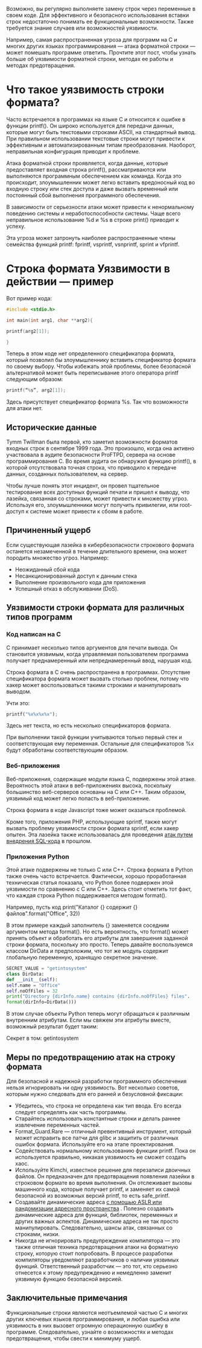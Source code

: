 

Возможно, вы регулярно выполняете замену строк через переменные в своем коде. Для эффективного и безопасного использования вставки строк недостаточно понимать ее функциональные возможности. Также требуется знание случаев или возможностей уязвимости.

Например, самая распространенная угроза для программ на C и многих других языках программирования — атака форматной строки — может помешать программе ответить. Прочтите этот пост, чтобы узнать больше об уязвимости форматной строки, методах ее работы и методах предотвращения.

# Что такое уязвимость строки формата?  

Часто встречается в программах на языке C и относится к ошибке в функции printf(). Он широко используется для передачи данных, которые могут быть текстовыми строками ASCII, на стандартный вывод. При правильном использовании текстовые строки могут привести к эффективным и автоматизированным типам преобразования. Наоборот, неправильная конфигурация приводит к проблеме.

Атака форматной строки проявляется, когда данные, которые предоставляет входная строка printf(), рассматриваются или выполняются программным обеспечением как команда. Когда это происходит, злоумышленник может легко вставить вредоносный код во входную строку или стек доступа и даже вызвать временный или постоянный сбой выполнения программного обеспечения.

В зависимости от серьезности атаки может привести к ненормальному поведению системы и неработоспособности системы. Чаще всего неправильное использование %d и %s в строке print() приводит к успеху.

Эта угроза может затронуть наиболее распространенные члены семейства функций printf: fprintf, vsprintf, vsnprintf, sprint и vfprintf.

# Строка формата Уязвимости в действии — пример

Вот пример кода:

```c
#include <stdio.h>

int main(int arg1, char **arg2){

printf(arg2[1]);

}
```

Теперь в этом коде нет определенного спецификатора формата, который позволил бы злоумышленнику вставить спецификатор формата по своему выбору. Чтобы избежать этой проблемы, более безопасной альтернативой может быть переписывание этого оператора printf следующим образом:

```c
printf(“%s”, arg2[1]);
```

Здесь присутствует спецификатор формата %s. Так что возможности для атаки нет.

## Исторические данные

Tymm Twillman была первой, кто заметил возможности форматов входных строк в сентябре 1999 года. Это произошло, когда она активно участвовала в аудите безопасности ProFTPD, сервера на основе программирования C. Во время аудита он обнаружил функцию printf(), в которой отсутствовала точная строка, что приводило к передаче данных, созданных пользователем, на сервер.

Чтобы лучше понять этот инцидент, он провел тщательное тестирование всех доступных функций печати и пришел к выводу, что лазейка, связанная со строками, может привести к множеству угроз. Используя его, злоумышленники могут получить привилегии, или root-доступ к системе может привести к сбоям в работе.

## Причиненный ущерб

Если существующая лазейка в кибербезопасности строкового формата останется незамеченной в течение длительного времени, она может породить множество угроз. Например:

- Неожиданный сбой кода
- Несанкционированный доступ к данным стека
- Выполнение произвольного кода для приложения
- Успешный отказ в обслуживании (DoS).


## Уязвимости строки формата для различных типов программ

### Код написан на C

C принимает несколько типов аргументов для печати вывода. Он становится уязвимым, когда управляемая пользователем программа получает преднамеренный или непреднамеренный ввод, нарушая код.

Строка формата в C очень распространена в программах. Отсутствие спецификатора формата может вызвать столько проблем, потому что хакер может воспользоваться такими строками и манипулировать выводом.

Учти это:

```python
printf("%x%x%x%x");
```

Здесь нет текста, но есть несколько спецификаторов формата.

При выполнении такой функции учитываются только первый стек и соответствующая ему переменная. Остальные для спецификаторов %x будут обработаны соответствующим образом.

### Веб-приложения

Веб-приложения, содержащие модули языка C, подвержены этой атаке. Вероятность этой атаки в веб-приложениях высока, поскольку большинство веб-серверов основаны на C или C++. Таким образом, уязвимый код может легко попасть в веб-приложение.

Строка формата в коде Javascript тоже может оказаться проблемой.

Кроме того, приложения PHP, использующие sprintf, также могут вызвать проблему уязвимости строки формата sprintf, если хакер опытен. Эта лазейка также использовалась для проведения [атак путем внедрения SQL-кода](https://www.wallarm.com/what/structured-query-language-injection-sqli-part-1) в прошлом.

### Приложения Python

Этой атаке подвержены не только C или C++. Строка формата в Python также очень часто встречается. Фактически, хорошо проработанная техническая статья показала, что Python более подвержен этой уязвимости по сравнению с C или C++. Здесь стоит отметить тот факт, что каждая строка Python поддерживается методом format().

Например, пусть код print("Каталог {} содержит {} файлов".format("Office", 32))

В этом примере каждый заполнитель {} заменяется соседним аргументом метода format(). Но есть вероятность, что format() может принять объект и обработать его атрибуты для завершения заданной строки формата, поскольку это просто. Теперь давайте воспользуемся классом DirData и предположим, что тот же модуль содержит глобальную переменную, хранящую секретное значение.

```python
SECRET_VALUE = "getintosystem"
class DirData:
def __init__(self):
self.name = "Office"
self.noOfFiles = 32
print("Directory {dirInfo.name} contains {dirInfo.noOfFiles} files".
format(dirInfo=DirData()))
```

В этом случае объекты Python теперь могут обращаться к различным внутренним атрибутам. Если мы свяжем эти атрибуты вместе, возможный результат будет таким:

Секрет в том: getintosystem

## Меры по предотвращению атак на строку формата

Для безопасной и надежной разработки программного обеспечения нельзя игнорировать ни одну уязвимость. Вот несколько советов, которым нужно следовать для его ранней и безусловной фиксации:

- Убедитесь, что строка не определена как тип ввода. Его всегда следует определять как часть программы.
- Старайтесь использовать константные строки и делать раннее извлечение переменных частей.
- Format_Guard.Rare — отличный превентивный инструмент, который может исправить все патчи для glibc и защитить от различных ошибок формата. Используйте его на этапе проектирования.
- Содействовать нормальному использованию функции printf. Пока он используется правильно, никакая уязвимость не сможет создать хаос.
- Используйте Kimchi, известное решение для перезаписи двоичных файлов. Он предназначен для предотвращения появления лазейки в строковом формате во время выполнения. Он отслеживает вызовы машинного кода, которые получает printf, и заменяет их самой безопасной из возможных версий printf, то есть safe_printf.
- Создавайте динамические адреса [с помощью ASLR или рандомизации адресного пространства](https://www.wallarm.com/what/what-is-aslr-address-space-layout-randomization) . Полезно создавать динамические адреса для функций, библиотек, переменных и других важных аспектов. Динамические адреса не так просто манипулировать. Следовательно, шансы атак, связанных со строками, низки.
- Никогда не игнорировать предупреждение компилятора — это также отличная техника предотвращения атаки на форматную строку, которую стоит попробовать. В процессе разработки компиляторы уведомляют разработчиков о наличии уязвимых функций. Ответственный разработчик — это тот, кто серьезно отнесется к этому предупреждению и немедленно заменит уязвимую функцию безопасной версией.


## Заключительные примечания

Функциональные строки являются неотъемлемой частью C и многих других ключевых языков программирования, и любая ошибка или уязвимость в них вызовет огромную операционную ошибку в программе. Следовательно, узнайте о возможностях и методах предотвращения, чтобы свести к минимуму ущерб.